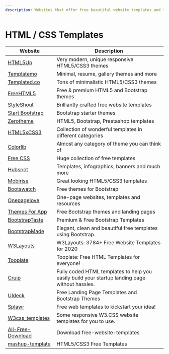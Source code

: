 ```yaml
---
description: Websites that offer free beautiful website templates and themes of all types
---
```


# HTML / CSS Templates

| Website                                                                                                | Description                                                                                    |
| ------------------------------------------------------------------------------------------------------ | ---------------------------------------------------------------------------------------------- |
| [HTML5Up](https://html5up.net)                                                                         | Very modern, unique responsive HTML5/CSS3 themes                                               |
| [Templatemo](https://templatemo.com)                                                                   | Minimal, resume, gallery themes and more                                                       |
| [Templated.co](https://templated.co)                                                                   | Tons of minimalistic HTML5/CSS3 themes                                                         |
| [FreeHTML5](https://freehtml5.co)                                                                      | Free & premium HTML5 and Bootstrap themes                                                      |
| [StyleShout](https://www.styleshout.com/free-templates/)                                               | Brilliantly crafted free website templates                                                     |
| [Start Bootstrap](https://startbootstrap.com)                                                          | Bootstrap starter themes                                                                       |
| [Zerotheme](https://www.zerotheme.com)                                                                 | HTML5, Bootstrap, Prestashop templates                                                         |
| [HTML5xCSS3](https://www.html5xcss3.com)                                                               | Collection of wonderful templates in different categories                                      |
| [Colorlib](https://colorlib.com/wp/templates/)                                                         | Almost any category of theme you can think of                                                  |
| [Free CSS](https://www.free-css.com/free-css-templates)                                                | Huge collection of free templates                                                              |
| [Hubspot](https://www.hubspot.com/resources)                                                           | Templates, infographics, banners and much more                                                 |
| [Mobirise](https://mobirise.com/html-templates/)                                                       | Great looking HTML5/CSS3 templates                                                             |
| [Bootswatch](https://bootswatch.com)                                                                   | Free themes for Bootstrap                                                                      |
| [Onepagelove](https://onepagelove.com)                                                                 | One-page websites, templates and resources                                                     |
| [Themes For App](https://themesfor.app)                                                                | Free Bootstrap themes and landing pages                                                        |
| [BootstrapTaste](https://bootstraptaste.com)                                                           | Premium & Free Bootstrap Templates                                                             |
| [BootstrapMade](https://bootstrapmade.com)                                                             | Elegant, clean and beautiful free templates using Bootstrap.                                   |
| [W3Layouts](https://w3layouts.com)                                                                     | W3Layouts: 3784+ Free Website Templates for 2020                                               |
| [Tooplate](https://www.tooplate.com)                                                                   | Tooplate: Free HTML Templates for everyone!                                                    |
| [Cruip](https://cruip.com/free-templates/)                                                             | Fully coded HTML templates to help you easily build your startup landing page without hassles. |
| [UIdeck](https://uideck.com)                                                                           | Free Landing Page Templates and Bootstrap Themes                                               |
| [Splawr](https://splawr.com)                                                                           | Free web templates to kickstart your idea!                                                     |
| [W3css\_templates](https://www.w3schools.com/w3css/w3css\_templates.asp)                               | Some responsive W3.CSS website templates for you to use.                                       |
| [All-Free-Download](https://all-free-download.com/free-website-templates/free-html-css-templates.html) | Download free-website-templates                                                                |
| [mashup-template](http://www.mashup-template.com/templates.html)                                       | HTML5/CSS3 Free Templates                                                                      |
